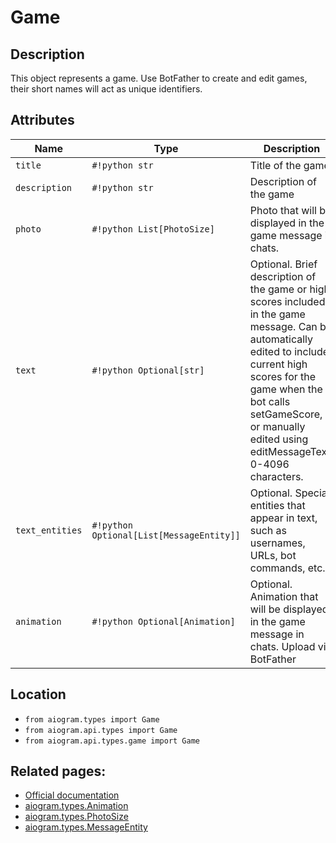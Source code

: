 # Game

## Description

This object represents a game. Use BotFather to create and edit games, their short names will act as unique identifiers.


## Attributes

| Name | Type | Description |
| - | - | - |
| `title` | `#!python str` | Title of the game |
| `description` | `#!python str` | Description of the game |
| `photo` | `#!python List[PhotoSize]` | Photo that will be displayed in the game message in chats. |
| `text` | `#!python Optional[str]` | Optional. Brief description of the game or high scores included in the game message. Can be automatically edited to include current high scores for the game when the bot calls setGameScore, or manually edited using editMessageText. 0-4096 characters. |
| `text_entities` | `#!python Optional[List[MessageEntity]]` | Optional. Special entities that appear in text, such as usernames, URLs, bot commands, etc. |
| `animation` | `#!python Optional[Animation]` | Optional. Animation that will be displayed in the game message in chats. Upload via BotFather |



## Location

- `from aiogram.types import Game`
- `from aiogram.api.types import Game`
- `from aiogram.api.types.game import Game`

## Related pages:

- [Official documentation](https://core.telegram.org/bots/api#game)
- [aiogram.types.Animation](../types/animation.md)
- [aiogram.types.PhotoSize](../types/photo_size.md)
- [aiogram.types.MessageEntity](../types/message_entity.md)

